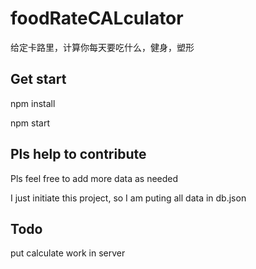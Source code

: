 # foodRateCALculator
给定卡路里，计算你每天要吃什么，健身，塑形

## Get start
npm install 

npm start

## Pls help to contribute
Pls feel free to add more data as needed

I just initiate this project, so I am puting all data in db.json

## Todo 

put calculate work in server
